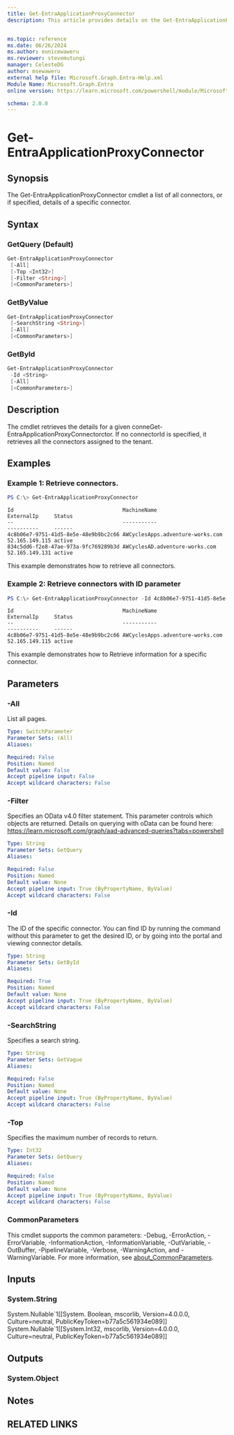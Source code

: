 ```yaml
---
title: Get-EntraApplicationProxyConnector
description: This article provides details on the Get-EntraApplicationProxyConnector Command.


ms.topic: reference
ms.date: 06/26/2024
ms.author: eunicewaweru
ms.reviewer: stevemutungi
manager: CelesteDG
author: msewaweru
external help file: Microsoft.Graph.Entra-Help.xml
Module Name: Microsoft.Graph.Entra
online version: https://learn.microsoft.com/powershell/module/Microsoft.Graph.Entra/Get-EntraApplicationProxyConnector

schema: 2.0.0
---
```


# Get-EntraApplicationProxyConnector

## Synopsis
The Get-EntraApplicationProxyConnector cmdlet a list of all connectors, or if specified, details of a specific connector.

## Syntax

### GetQuery (Default)
```powershell
Get-EntraApplicationProxyConnector
 [-All] 
 [-Top <Int32>] 
 [-Filter <String>] 
 [<CommonParameters>]
```

### GetByValue
```powershell
Get-EntraApplicationProxyConnector
 [-SearchString <String>] 
 [-All] 
 [<CommonParameters>]
```

### GetById
```powershell
Get-EntraApplicationProxyConnector
 -Id <String> 
 [-All] 
 [<CommonParameters>]
```

## Description
The  cmdlet retrieves the details for a given conneGet-EntraApplicationProxyConnectorctor.
If no connectorId is specified, it retrieves all the connectors assigned to the tenant.

## Examples

### Example 1: Retrieve connectors.
```powershell
PS C:\> Get-EntraApplicationProxyConnector
```
```output
Id                                   MachineName                      ExternalIp     Status
--                                   -----------                      ----------     ------
4c8b06e7-9751-41d5-8e5e-48e9b9bc2c66 AWCyclesApps.adventure-works.com 52.165.149.115 active
834c5dd6-f2e8-47ae-973a-9fc769289b3d AWCyclesAD.adventure-works.com   52.165.149.131 active
```
This example demonstrates how to retrieve all connectors.

### Example 2: Retrieve connectors with ID parameter
```powershell
PS C:\> Get-EntraApplicationProxyConnector -Id 4c8b06e7-9751-41d5-8e5e-48e9b9bc2c66
```
```output
Id                                   MachineName                      ExternalIp     Status
--                                   -----------                      ----------     ------
4c8b06e7-9751-41d5-8e5e-48e9b9bc2c66 AWCyclesApps.adventure-works.com 52.165.149.115 active
```

This example demonstrates how to Retrieve information for a specific connector.

## Parameters

### -All
List all pages.

```yaml
Type: SwitchParameter
Parameter Sets: (All)
Aliases:

Required: False
Position: Named
Default value: False
Accept pipeline input: False
Accept wildcard characters: False
```

### -Filter
Specifies an OData v4.0 filter statement.
This parameter controls which objects are returned.
Details on querying with oData can be found here: <https://learn.microsoft.com/graph/aad-advanced-queries?tabs=powershell>

```yaml
Type: String
Parameter Sets: GetQuery
Aliases:

Required: False
Position: Named
Default value: None
Accept pipeline input: True (ByPropertyName, ByValue)
Accept wildcard characters: False
```

### -Id
The ID of the specific connector.
You can find ID by running the command without this parameter to get the desired ID, or by going into the portal and viewing connector details.

```yaml
Type: String
Parameter Sets: GetById
Aliases:

Required: True
Position: Named
Default value: None
Accept pipeline input: True (ByPropertyName, ByValue)
Accept wildcard characters: False
```

### -SearchString
Specifies a search string.

```yaml
Type: String
Parameter Sets: GetVague
Aliases:

Required: False
Position: Named
Default value: None
Accept pipeline input: True (ByPropertyName, ByValue)
Accept wildcard characters: False
```

### -Top
Specifies the maximum number of records to return.

```yaml
Type: Int32
Parameter Sets: GetQuery
Aliases:

Required: False
Position: Named
Default value: None
Accept pipeline input: True (ByPropertyName, ByValue)
Accept wildcard characters: False
```

### CommonParameters
This cmdlet supports the common parameters: -Debug, -ErrorAction, -ErrorVariable, -InformationAction, -InformationVariable, -OutVariable, -OutBuffer, -PipelineVariable, -Verbose, -WarningAction, and -WarningVariable. For more information, see [about_CommonParameters](https://go.microsoft.com/fwlink/?LinkID=113216).

## Inputs

### System.String
System.Nullable\`1\[\[System. Boolean, mscorlib, Version=4.0.0.0, Culture=neutral, PublicKeyToken=b77a5c561934e089\]\] System.Nullable\`1\[\[System.Int32, mscorlib, Version=4.0.0.0, Culture=neutral, PublicKeyToken=b77a5c561934e089\]\]

## Outputs

### System.Object
## Notes

## RELATED LINKS